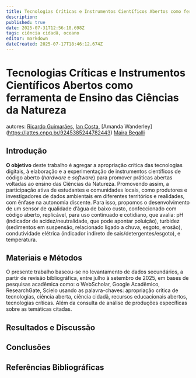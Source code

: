 ```yaml
---
title: Tecnologias Críticas e Instrumentos Científicos Abertos como ferramenta de Ensino das Ciências da Natureza
description: 
published: true
date: 2025-07-31T12:56:18.698Z
tags: ciência cidadã, oceano
editor: markdown
dateCreated: 2025-07-17T18:46:12.674Z
---
```


# Tecnologias Críticas e Instrumentos Científicos Abertos como ferramenta de Ensino das Ciências da Natureza
autores: [Ricardo Guimarães](https://lattes.cnpq.br/3849375002807332), [Ian Costa](https://lattes.cnpq.br/9701753965733142), [Amanda Wanderley] (https://lattes.cnpq.br/9245385244782443) [Maira Begalli](https://lattes.cnpq.br/4559907236737788)

## Introdução

**O objetivo** deste trabalho é agregar a apropriação crítica das tecnologias digitais, à elaboração e a experimentação de instrumentos científicos de código aberto (*hardware* e *software*) para promover práticas abertas voltadas ao ensino das Ciências da Natureza. Promovendo assim, a participação ativa de estudantes e comunidades locais, como produtores e investigadores de dados ambientais em diferentes territórios e realidades, com ênfase na autonomia discente. Para isso, propomos o desenvolvimento de um sensor de qualidade d’água de baixo custo, confeccionado com código aberto, replicável, para uso continuado e cotidiano, que avalia: pH (indicador de acidez/neutralidade, que pode apontar poluição), turbidez (sedimentos em suspensão, relacionado ligado a chuva, esgoto, erosão), condutividade elétrica (indicador indireto de sais/detergentes/esgoto), e temperatura.

## Materiais e Métodos

O presente trabalho baseou-se no levantamento de dados secundários, a partir de revisão bibliográfica, entre julho à setembro de 2025, em bases de pesquisas acadêmica como: o WebScholar, Google Acadêmico, ResearchGate, Scielo usando as palavra-chaves: apropriação crítica de tecnologias, ciência aberta, ciência cidadã, recursos educacionais abertos, tecnologias críticas. Além da consulta de análise de produções específicas sobre as temáticas citadas.


## Resultados e Discussão


## Conclusões 


## Referências Bibliográficas